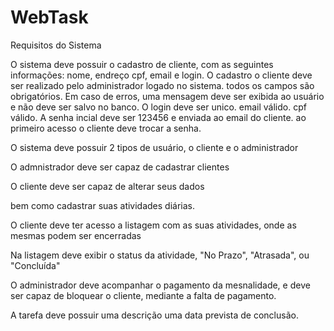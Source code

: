 # WebTask

Requisitos do Sistema

O sistema deve possuir o cadastro de cliente, com as seguintes informações: nome, endreço cpf, email e login. O cadastro o cliente deve ser realizado pelo administrador logado no sistema. todos os campos são obrigatórios. Em caso de erros, uma mensagem deve ser exibida ao usuário e não deve ser salvo no banco. O login deve ser unico. email válido. cpf válido. A senha incial deve ser 123456 e enviada ao email do cliente. ao primeiro acesso o cliente deve trocar a senha.



O sistema deve possuir 2 tipos de usuário, o cliente e o administrador




O admnistrador deve ser capaz de cadastrar clientes

O cliente deve ser capaz de alterar seus dados

 bem como cadastrar suas atividades diárias.

O cliente deve ter acesso a listagem com as suas atividades, onde as mesmas podem ser encerradas

Na listagem deve exibir o status da atividade, "No Prazo", "Atrasada", ou "Concluída"

O administrador deve acompanhar o pagamento da mesnalidade, e deve ser capaz de bloquear o cliente, mediante a falta de pagamento.

A tarefa deve possuir uma descrição uma data prevista de conclusão.


